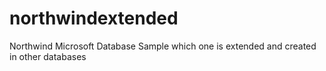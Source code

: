 # northwindextended
Northwind Microsoft Database Sample which one is extended and created in other databases
